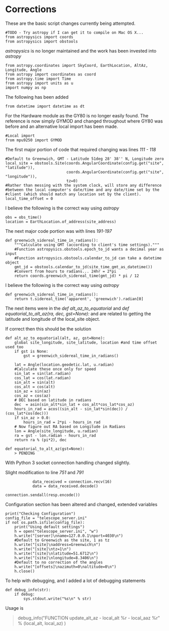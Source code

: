 # Corrections

These are the basic script changes currently being attempted.

```
#TODO - Try astropy if I can get it to compile on Mac OS X...
from astropysics import coords
from astropysics import obstools
```

*astropysics* is no longer maintained and the work has been invested into *astropy*

```
from astropy.coordinates import SkyCoord, EarthLocation, AltAz, Longitude, Angle
from astropy import coordinates as coord
from astropy.time import Time
from astropy import units as u
import numpy as np
```

The following has been added

```
from datetime import datetime as dt
```

For the Hardware module as the GY80 is no longer easily found. The reference is now simply GYMOD and changed throughout where GY80 was before and an alternative local import has been made.

```
#Local import
from mpu9250 import GYMOD
```

The first major portion of code that required changing was lines *111 - 118*

```
#Default to Greenwich, GMT - Latitude 51deg 28' 38'' N, Longitude zero
local_site = obstools.Site(coords.AngularCoordinate(config.get("site", "latitude")),
                           coords.AngularCoordinate(config.get("site", "longitude")),
                           tz=0)
#Rather than messing with the system clock, will store any difference
#between the local computer's date/time and any date/time set by the
#client (which should match any location set by the client).
local_time_offset = 0
```

I believe the following is the correct way using *astropy*

```
obs = obs_time()
location = EarthLocation.of_address(site_address)
```

The next major code portion was with lines *191-197*

```
def greenwich_sidereal_time_in_radians():
    """Calculate using GMT (according to client's time settings)."""
    #Function astropysics.obstools.epoch_to_jd wants a decimal year as input
    #Function astropysics.obstools.calendar_to_jd can take a datetime object
    gmt_jd = obstools.calendar_to_jd(site_time_gmt_as_datetime())
    #Convert from hours to radians... 24hr = 2*pi
    return coords.greenwich_sidereal_time(gmt_jd) * pi / 12
```

I believe the following is the correct way using *astropy*

```
def greenwich_sidereal_time_in_radians():
    return t.sidereal_time('apparent', 'greenwich').radian[0] 
```

The next items were in the *def alt_az_to_equatorial* and *def equatorial_to_alt_az(ra, dec, gst=None):* and are related to getting the latitude and longitude of the local_site object.

If correct then this should be the solution

```
def alt_az_to_equatorial(alt, az, gst=None):
    global site_longitude, site_latitude, location #and time offset used too
    if gst is None:
        gst = greenwich_sidereal_time_in_radians()

    lat = Angle(location.geodetic.lat, u.radian)
    #Calculate these once only for speed
    sin_lat = sin(lat.radian)
    cos_lat = cos(lat.radian)
    sin_alt = sin(alt)
    cos_alt = cos(alt)
    sin_az = sin(az)
    cos_az = cos(az)
    # DEC based on latitude in radians
    dec  = asin(sin_alt*sin_lat + cos_alt*cos_lat*cos_az)
    hours_in_rad = acos((sin_alt - sin_lat*sin(dec)) / (cos_lat*cos(dec)))
    if sin_az > 0.0:
        hours_in_rad = 2*pi - hours_in_rad
    # Now figure out RA based on Longitude in Radians
    lon = Angle(site_longitude, u.radian)
    ra = gst - lon.radian - hours_in_rad
    return ra % (pi*2), dec

def equatorial_to_alt_az(gst=None):
    > PENDING
```

With Python 3 socket connection handling changed slightly.

Slight modification to line *751* and *791*

```
            data_received = connection.recv(16)
            data = data_received.decode()
```

```
connection.sendall(resp.encode())
```

Configuration section has been altered and changed, extended variables

```
print("Checking Configuration")
config_file = "telescope_server.ini"
if not os.path.isfile(config_file):
    print("Using default settings")
    h = open("telescope_server.ini", "w")
    h.write("[server]\nname=127.0.0.1\nport=4030\n")
    #Default to Greenwich as the site, 1 as tz
    h.write("[site]\naddress=Greenwich\n")
    h.write("[site]\ntz=1\n")
    h.write("[site]\nlatitude=51.6712\n")
    h.write("[site]\nlongitude=8.3406\n")
    #Default to no correction of the angles
    h.write("[offsets]\nazimuth=0\naltitude=0\n")
    h.close()
```
To help with debugging, and I added a lot of debugging statements

```
def debug_info(str):
    if debug:
        sys.stdout.write("%s\n" % str)
```

Usage is 

> debug_info("FUNCTION update_alt_az - local_alt %r - local_aaz %r" % (local_alt, local_az) )
